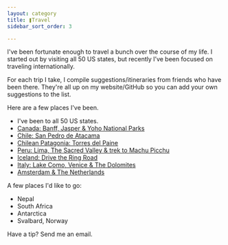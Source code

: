 ```yaml
---
layout: category
title: ❚Travel
sidebar_sort_order: 3

---
```


I've been fortunate enough to travel a bunch over the course of my life. I started out by visiting all 50 US states, but recently I’ve been focused on traveling internationally.

For each trip I take, I compile suggestions/itineraries from friends who have been there. They're all up on my website/GitHub so you can add your own suggestions to the list.

Here are a few places I've been.
 - I've been to all 50 US states.
 - [Canada: Banff, Jasper & Yoho National Parks][2]
 - [Chile: San Pedro de Atacama][3]
 - [Chilean Patagonia: Torres del Paine][4]
 - [Peru: Lima, The Sacred Valley & trek to Machu Picchu][5]
 - [Iceland: Drive the Ring Road][6]
 - [Italy: Lake Como, Venice & The Dolomites][7]
 - [Amsterdam & The Netherlands][8]

A few places I'd like to go:

 - Nepal
 - South Africa
 - Antarctica
 - Svalbard, Norway

Have a tip? Send me an email.

[2]:	/banff/
[3]:	/chile/
[4]:	/chile/
[5]:	/peru/
[6]:	/iceland/
[7]:	/italy/
[8]:	/amsterdam/
